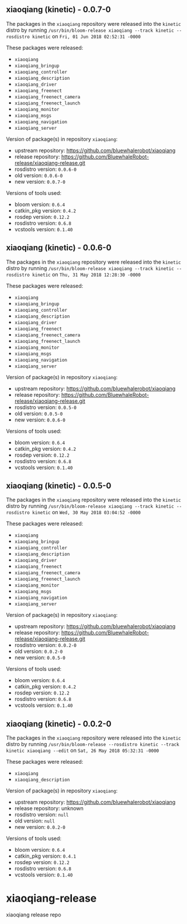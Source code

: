 ## xiaoqiang (kinetic) - 0.0.7-0

The packages in the `xiaoqiang` repository were released into the `kinetic` distro by running `/usr/bin/bloom-release xiaoqiang --track kinetic --rosdistro kinetic` on `Fri, 01 Jun 2018 02:52:31 -0000`

These packages were released:
- `xiaoqiang`
- `xiaoqiang_bringup`
- `xiaoqiang_controller`
- `xiaoqiang_description`
- `xiaoqiang_driver`
- `xiaoqiang_freenect`
- `xiaoqiang_freenect_camera`
- `xiaoqiang_freenect_launch`
- `xiaoqiang_monitor`
- `xiaoqiang_msgs`
- `xiaoqiang_navigation`
- `xiaoqiang_server`

Version of package(s) in repository `xiaoqiang`:

- upstream repository: https://github.com/bluewhalerobot/xiaoqiang
- release repository: https://github.com/BluewhaleRobot-release/xiaoqiang-release.git
- rosdistro version: `0.0.6-0`
- old version: `0.0.6-0`
- new version: `0.0.7-0`

Versions of tools used:

- bloom version: `0.6.4`
- catkin_pkg version: `0.4.2`
- rosdep version: `0.12.2`
- rosdistro version: `0.6.8`
- vcstools version: `0.1.40`


## xiaoqiang (kinetic) - 0.0.6-0

The packages in the `xiaoqiang` repository were released into the `kinetic` distro by running `/usr/bin/bloom-release xiaoqiang --track kinetic --rosdistro kinetic` on `Thu, 31 May 2018 12:28:30 -0000`

These packages were released:
- `xiaoqiang`
- `xiaoqiang_bringup`
- `xiaoqiang_controller`
- `xiaoqiang_description`
- `xiaoqiang_driver`
- `xiaoqiang_freenect`
- `xiaoqiang_freenect_camera`
- `xiaoqiang_freenect_launch`
- `xiaoqiang_monitor`
- `xiaoqiang_msgs`
- `xiaoqiang_navigation`
- `xiaoqiang_server`

Version of package(s) in repository `xiaoqiang`:

- upstream repository: https://github.com/bluewhalerobot/xiaoqiang
- release repository: https://github.com/BluewhaleRobot-release/xiaoqiang-release.git
- rosdistro version: `0.0.5-0`
- old version: `0.0.5-0`
- new version: `0.0.6-0`

Versions of tools used:

- bloom version: `0.6.4`
- catkin_pkg version: `0.4.2`
- rosdep version: `0.12.2`
- rosdistro version: `0.6.8`
- vcstools version: `0.1.40`


## xiaoqiang (kinetic) - 0.0.5-0

The packages in the `xiaoqiang` repository were released into the `kinetic` distro by running `/usr/bin/bloom-release xiaoqiang --track kinetic --rosdistro kinetic` on `Wed, 30 May 2018 03:04:52 -0000`

These packages were released:
- `xiaoqiang`
- `xiaoqiang_bringup`
- `xiaoqiang_controller`
- `xiaoqiang_description`
- `xiaoqiang_driver`
- `xiaoqiang_freenect`
- `xiaoqiang_freenect_camera`
- `xiaoqiang_freenect_launch`
- `xiaoqiang_monitor`
- `xiaoqiang_msgs`
- `xiaoqiang_navigation`
- `xiaoqiang_server`

Version of package(s) in repository `xiaoqiang`:

- upstream repository: https://github.com/bluewhalerobot/xiaoqiang
- release repository: https://github.com/BluewhaleRobot-release/xiaoqiang-release.git
- rosdistro version: `0.0.2-0`
- old version: `0.0.2-0`
- new version: `0.0.5-0`

Versions of tools used:

- bloom version: `0.6.4`
- catkin_pkg version: `0.4.2`
- rosdep version: `0.12.2`
- rosdistro version: `0.6.8`
- vcstools version: `0.1.40`


## xiaoqiang (kinetic) - 0.0.2-0

The packages in the `xiaoqiang` repository were released into the `kinetic` distro by running `/usr/bin/bloom-release --rosdistro kinetic --track kinetic xiaoqiang --edit` on `Sat, 26 May 2018 05:32:31 -0000`

These packages were released:
- `xiaoqiang`
- `xiaoqiang_description`

Version of package(s) in repository `xiaoqiang`:

- upstream repository: https://github.com/bluewhalerobot/xiaoqiang
- release repository: unknown
- rosdistro version: `null`
- old version: `null`
- new version: `0.0.2-0`

Versions of tools used:

- bloom version: `0.6.4`
- catkin_pkg version: `0.4.1`
- rosdep version: `0.12.2`
- rosdistro version: `0.6.8`
- vcstools version: `0.1.40`


# xiaoqiang-release
xiaoqiang release repo
